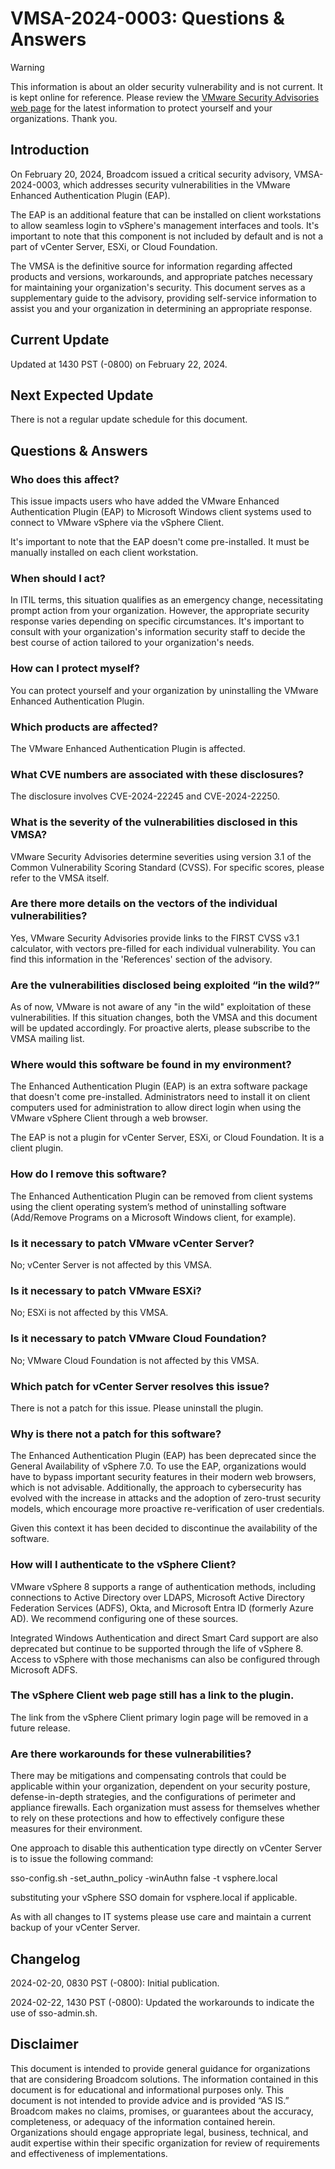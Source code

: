 # VMSA-2024-0003: Questions & Answers

> [!WARNING]
> This information is about an older security vulnerability and is not current. It is kept online for reference. Please review the [VMware Security Advisories web page](https://www.broadcom.com/support/vmware-security-advisories) for the latest information to protect yourself and your organizations. Thank you.

Introduction
------------

On February 20, 2024, Broadcom issued a critical security advisory, VMSA-2024-0003, which addresses security vulnerabilities in the VMware Enhanced Authentication Plugin (EAP).

The EAP is an additional feature that can be installed on client workstations to allow seamless login to vSphere's management interfaces and tools. It's important to note that this component is not included by default and is not a part of vCenter Server, ESXi, or Cloud Foundation.

The VMSA is the definitive source for information regarding affected products and versions, workarounds, and appropriate patches necessary for maintaining your organization's security. This document serves as a supplementary guide to the advisory, providing self-service information to assist you and your organization in determining an appropriate response.

Current Update
--------------

Updated at 1430 PST (-0800) on February 22, 2024.

Next Expected Update
--------------------

There is not a regular update schedule for this document.

Questions & Answers
-------------------

### Who does this affect?

This issue impacts users who have added the VMware Enhanced Authentication Plugin (EAP) to Microsoft Windows client systems used to connect to VMware vSphere via the vSphere Client.

It's important to note that the EAP doesn't come pre-installed. It must be manually installed on each client workstation.

### When should I act?

In ITIL terms, this situation qualifies as an emergency change, necessitating prompt action from your organization. However, the appropriate security response varies depending on specific circumstances. It's important to consult with your organization's information security staff to decide the best course of action tailored to your organization's needs.

### How can I protect myself?

You can protect yourself and your organization by uninstalling the VMware Enhanced Authentication Plugin.

### Which products are affected?

The VMware Enhanced Authentication Plugin is affected.

### What CVE numbers are associated with these disclosures?

The disclosure involves CVE-2024-22245 and CVE-2024-22250.

### What is the severity of the vulnerabilities disclosed in this VMSA?

VMware Security Advisories determine severities using version 3.1 of the Common Vulnerability Scoring Standard (CVSS). For specific scores, please refer to the VMSA itself.

### Are there more details on the vectors of the individual vulnerabilities?

Yes, VMware Security Advisories provide links to the FIRST CVSS v3.1 calculator, with vectors pre-filled for each individual vulnerability. You can find this information in the 'References' section of the advisory.

### Are the vulnerabilities disclosed being exploited “in the wild?”

As of now, VMware is not aware of any "in the wild" exploitation of these vulnerabilities. If this situation changes, both the VMSA and this document will be updated accordingly. For proactive alerts, please subscribe to the VMSA mailing list.

### Where would this software be found in my environment?

The Enhanced Authentication Plugin (EAP) is an extra software package that doesn't come pre-installed. Administrators need to install it on client computers used for administration to allow direct login when using the VMware vSphere Client through a web browser.

The EAP is not a plugin for vCenter Server, ESXi, or Cloud Foundation. It is a client plugin.

### How do I remove this software?

The Enhanced Authentication Plugin can be removed from client systems using the client operating system’s method of uninstalling software (Add/Remove Programs on a Microsoft Windows client, for example).

### Is it necessary to patch VMware vCenter Server?

No; vCenter Server is not affected by this VMSA.

### Is it necessary to patch VMware ESXi?

No; ESXi is not affected by this VMSA.

### Is it necessary to patch VMware Cloud Foundation?

No; VMware Cloud Foundation is not affected by this VMSA.

### Which patch for vCenter Server resolves this issue?

There is not a patch for this issue. Please uninstall the plugin.

### Why is there not a patch for this software?

The Enhanced Authentication Plugin (EAP) has been deprecated since the General Availability of vSphere 7.0. To use the EAP, organizations would have to bypass important security features in their modern web browsers, which is not advisable. Additionally, the approach to cybersecurity has evolved with the increase in attacks and the adoption of zero-trust security models, which encourage more proactive re-verification of user credentials.

Given this context it has been decided to discontinue the availability of the software.

### How will I authenticate to the vSphere Client?

VMware vSphere 8 supports a range of authentication methods, including connections to Active Directory over LDAPS, Microsoft Active Directory Federation Services (ADFS), Okta, and Microsoft Entra ID (formerly Azure AD). We recommend configuring one of these sources.

Integrated Windows Authentication and direct Smart Card support are also deprecated but continue to be supported through the life of vSphere 8. Access to vSphere with those mechanisms can also be configured through Microsoft ADFS.

### The vSphere Client web page still has a link to the plugin.

The link from the vSphere Client primary login page will be removed in a future release.

### Are there workarounds for these vulnerabilities?

There may be mitigations and compensating controls that could be applicable within your organization, dependent on your security posture, defense-in-depth strategies, and the configurations of perimeter and appliance firewalls. Each organization must assess for themselves whether to rely on these protections and how to effectively configure these measures for their environment.

One approach to disable this authentication type directly on vCenter Server is to issue the following command:

sso-config.sh -set\_authn\_policy -winAuthn false -t vsphere.local

substituting your vSphere SSO domain for vsphere.local if applicable.

As with all changes to IT systems please use care and maintain a current backup of your vCenter Server.

Changelog
---------

2024-02-20, 0830 PST (-0800): Initial publication.

2024-02-22, 1430 PST (-0800): Updated the workarounds to indicate the use of sso-admin.sh.

Disclaimer
----------

This document is intended to provide general guidance for organizations that are considering Broadcom solutions. The information contained in this document is for educational and informational purposes only. This document is not intended to provide advice and is provided “AS IS.”  Broadcom makes no claims, promises, or guarantees about the accuracy, completeness, or adequacy of the information contained herein. Organizations should engage appropriate legal, business, technical, and audit expertise within their specific organization for review of requirements and effectiveness of implementations.